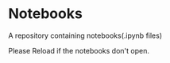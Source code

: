 # Notebooks
A repository containing notebooks(.ipynb files)

Please Reload if the notebooks don't open.
